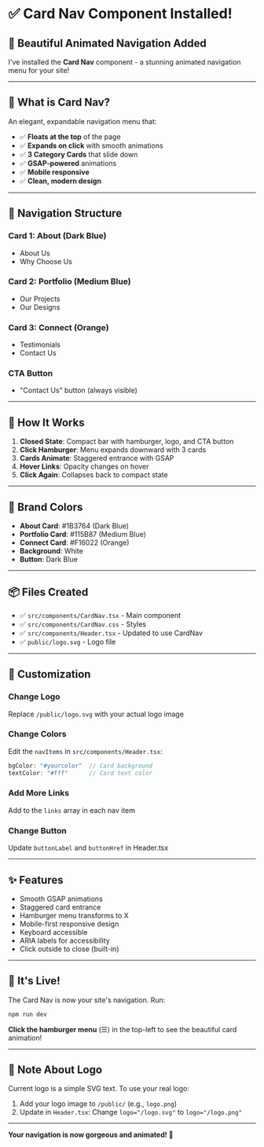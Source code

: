 # ✅ Card Nav Component Installed!

## 🎉 Beautiful Animated Navigation Added

I've installed the **Card Nav** component - a stunning animated navigation menu for your site!

---

## 🎨 **What is Card Nav?**

An elegant, expandable navigation menu that:
- ✅ **Floats at the top** of the page
- ✅ **Expands on click** with smooth animations
- ✅ **3 Category Cards** that slide down
- ✅ **GSAP-powered** animations
- ✅ **Mobile responsive**
- ✅ **Clean, modern design**

---

## 📱 **Navigation Structure**

### Card 1: About (Dark Blue)
- About Us
- Why Choose Us

### Card 2: Portfolio (Medium Blue)
- Our Projects
- Our Designs

### Card 3: Connect (Orange)
- Testimonials
- Contact Us

### CTA Button
- "Contact Us" button (always visible)

---

## 🎯 **How It Works**

1. **Closed State**: Compact bar with hamburger, logo, and CTA button
2. **Click Hamburger**: Menu expands downward with 3 cards
3. **Cards Animate**: Staggered entrance with GSAP
4. **Hover Links**: Opacity changes on hover
5. **Click Again**: Collapses back to compact state

---

## 🎨 **Brand Colors**

- **About Card**: #1B3764 (Dark Blue)
- **Portfolio Card**: #115B87 (Medium Blue)
- **Connect Card**: #F16022 (Orange)
- **Background**: White
- **Button**: Dark Blue

---

## 📦 **Files Created**

- ✅ `src/components/CardNav.tsx` - Main component
- ✅ `src/components/CardNav.css` - Styles
- ✅ `src/components/Header.tsx` - Updated to use CardNav
- ✅ `public/logo.svg` - Logo file

---

## 🔧 **Customization**

### Change Logo
Replace `/public/logo.svg` with your actual logo image

### Change Colors
Edit the `navItems` in `src/components/Header.tsx`:
```typescript
bgColor: "#yourcolor"  // Card background
textColor: "#fff"      // Card text color
```

### Add More Links
Add to the `links` array in each nav item

### Change Button
Update `buttonLabel` and `buttonHref` in Header.tsx

---

## ✨ **Features**

- Smooth GSAP animations
- Staggered card entrance
- Hamburger menu transforms to X
- Mobile-first responsive design
- Keyboard accessible
- ARIA labels for accessibility
- Click outside to close (built-in)

---

## 🚀 **It's Live!**

The Card Nav is now your site's navigation. Run:

```bash
npm run dev
```

**Click the hamburger menu** (☰) in the top-left to see the beautiful card animation!

---

## 📝 **Note About Logo**

Current logo is a simple SVG text. To use your real logo:

1. Add your logo image to `/public/` (e.g., `logo.png`)
2. Update in `Header.tsx`: Change `logo="/logo.svg"` to `logo="/logo.png"`

---

**Your navigation is now gorgeous and animated! 🎨**




